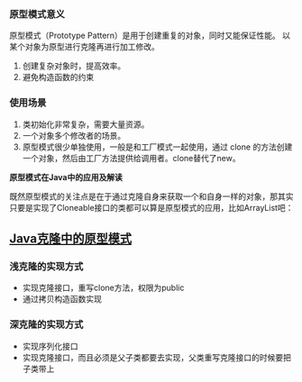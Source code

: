 ### 原型模式意义

原型模式（Prototype Pattern）是用于创建重复的对象，同时又能保证性能。
以某个对象为原型进行克隆再进行加工修改。

1. 创建复杂对象时，提高效率。
2. 避免构造函数的约束



### 使用场景

1. 类初始化非常复杂，需要大量资源。
2. 一个对象多个修改者的场景。
3. 原型模式很少单独使用，一般是和工厂模式一起使用，通过 clone 的方法创建一个对象，然后由工厂方法提供给调用者。clone替代了new。

**原型模式在Java中的应用及解读**

既然原型模式的关注点是在于通过克隆自身来获取一个和自身一样的对象，那其实只要是实现了Cloneable接口的类都可以算是原型模式的应用，比如ArrayList吧：

## [Java克隆中的原型模式](https://blog.csdn.net/qq_39455116/article/details/82886328)

### 浅克隆的实现方式

- 实现克隆接口，重写clone方法，权限为public
- 通过拷贝构造函数实现


### 深克隆的实现方式

- 实现序列化接口
- 实现克隆接口，而且必须是父子类都要去实现，父类重写克隆接口的时候要把子类带上